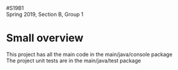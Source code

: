 <!DOCTYPE html>
<html>
  <head>
      #S19B1
      <br>
      Spring 2019, Section B, Group 1 
  </head>
  <body>
    <h1>
      Small overview
    </h1>
    <p> 
      This project has all the main code in the main/java/console package
      <br>
      The project unit tests are in the main/java/test package
    </p>
  </body>
</html>

